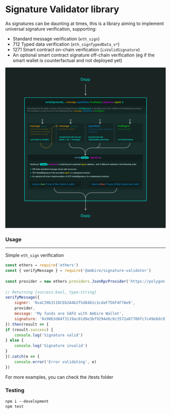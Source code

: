 # Signature Validator library

As signatures can be daunting at times, this is a library aiming to implement universal signature verification, supporting: 

- Standard message verification (`eth_sign`)
- 712 Typed data verification (`eth_signTypedData_v*`)
- 1271 Smart contract on-chain verification (`isValidSignature`)
- An optional smart contract signature off-chain verification (eg if the smart wallet is counterfactual and not deployed yet)

![signature-validator flow](./ambire_signature_education.png)

### Usage

---

Simple `eth_sign` verification
```js
const ethers = require('ethers')
const { verifyMessage } = require('@ambire/signature-validator')

const provider = new ethers.providers.JsonRpcProvider('https://polygon-rpc.com')

// Returning {success:bool, type:string}
verifyMessage({
    signer: '0xaC39b311DCEb2A4b2f5d8461c1cdaF756F4F7Ae9',
    provider,
    message: 'My funds are SAFU with Ambire Wallet',
    signature: '0x9863d84f3119ac01d9e3bf9294e6c0c3572a07780fc7c49e8dc913806f4b1dbd4cc075462dc84422a9b981b2556f9c9197d76da7ba3603e53e9300869c574d821c',
}).then(result => {
if (result.success) {
    console.log('Signature valid')
} else {
    console.log('Signature invalid')
}
}).catch(e => {
    console.error('Error validating', e)
})

```

For more examples, you can check the /tests folder

### Testing

```
npm i --development
npm test
```
